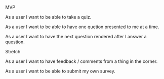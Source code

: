 
MVP

As a user I want to be able to take a quiz. 

As a user I want to be able to have  one quetion presented to me at a time. 

As a user I want to have the next question rendered after I answer a question. 

Stretch

As a user I want to have feedback / comments from a thing in the corner. 

As a user i want to be able to submit my own survey. 

